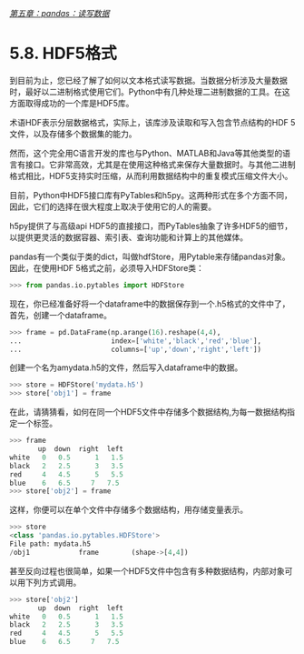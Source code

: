 
[*第五章：pandas：读写数据*](./README.md)


# 5.8. HDF5格式

到目前为止，您已经了解了如何以文本格式读写数据。当数据分析涉及大量数据时，最好以二进制格式使用它们。Python中有几种处理二进制数据的工具。在这方面取得成功的一个库是HDF5库。

术语HDF表示分层数据格式，实际上，该库涉及读取和写入包含节点结构的HDF 5文件，以及存储多个数据集的能力。

然而，这个完全用C语言开发的库也与Python、MATLAB和Java等其他类型的语言有接口。它非常高效，尤其是在使用这种格式来保存大量数据时。与其他二进制格式相比，HDF5支持实时压缩，从而利用数据结构中的重复模式压缩文件大小。

目前，Python中HDF5接口库有PyTables和h5py。这两种形式在多个方面不同，因此，它们的选择在很大程度上取决于使用它的人的需要。

h5py提供了与高级api HDF5的直接接口，而PyTables抽象了许多HDF5的细节，以提供更灵活的数据容器、索引表、查询功能和计算上的其他媒体。

pandas有一个类似于类的dict，叫做hdfStore，用Pytable来存储pandas对象。因此，在使用HDF 5格式之前，必须导入HDFStore类：

```python
>>> from pandas.io.pytables import HDFStore
```

现在，你已经准备好将一个dataframe中的数据保存到一个.h5格式的文件中了，首先，创建一个dataframe。

```python
>>> frame = pd.DataFrame(np.arange(16).reshape(4,4),
...                      index=['white','black','red','blue'],
...                      columns=['up','down','right','left'])
```

创建一个名为amydata.h5的文件，然后写入dataframe中的数据。

```python
>>> store = HDFStore('mydata.h5')
>>> store['obj1'] = frame
```

在此，请猜猜看，如何在同一个HDF5文件中存储多个数据结构,为每一数据结构指定一个标签。
```python
>>> frame
       up  down  right  left
white   0   0.5      1   1.5
black   2   2.5      3   3.5
red     4   4.5      5   5.5
blue    6   6.5     7   7.5
>>> store['obj2'] = frame
```

这样，你便可以在单个文件中存储多个数据结构，用存储变量表示。

```python
>>> store
<class 'pandas.io.pytables.HDFStore'>
File path: mydata.h5
/obj1            frame        (shape->[4,4])
```

甚至反向过程也很简单，如果一个HDF5文件中包含有多种数据结构，内部对象可以用下列方式调用。

```python
>>> store['obj2']
       up  down  right  left
white   0   0.5      1   1.5
black   2   2.5      3   3.5
red     4   4.5      5   5.5
blue    6   6.5     7   7.5
```

